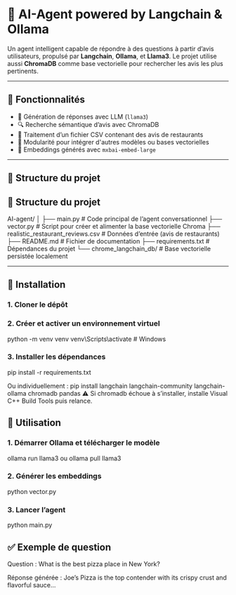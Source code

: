 # 🧠 AI-Agent powered by Langchain & Ollama

Un agent intelligent capable de répondre à des questions à partir d’avis utilisateurs, propulsé par **Langchain**, **Ollama**, et **Llama3**. Le projet utilise aussi **ChromaDB** comme base vectorielle pour rechercher les avis les plus pertinents.

---

## 🚀 Fonctionnalités

- 🤖 Génération de réponses avec LLM (`llama3`)
- 🔍 Recherche sémantique d’avis avec ChromaDB
- 📄 Traitement d’un fichier CSV contenant des avis de restaurants
- 🧩 Modularité pour intégrer d'autres modèles ou bases vectorielles
- 🧠 Embeddings générés avec `mxbai-embed-large`

---

## 📁 Structure du projet

## 📁 Structure du projet

AI-agent/
│
├── main.py                       # Code principal de l’agent conversationnel
├── vector.py                     # Script pour créer et alimenter la base vectorielle Chroma
├── realistic_restaurant_reviews.csv  # Données d’entrée (avis de restaurants)
├── README.md                     # Fichier de documentation
├── requirements.txt              # Dépendances du projet
└── chrome_langchain_db/          # Base vectorielle persistée localement

---

## 🔧 Installation

### 1. Cloner le dépôt

### 2. Créer et activer un environnement virtuel
python -m venv venv
venv\Scripts\activate  # Windows

### 3. Installer les dépendances
pip install -r requirements.txt

Ou individuellement : pip install langchain langchain-community langchain-ollama chromadb pandas
⚠️ Si chromadb échoue à s’installer, installe Visual C++ Build Tools puis relance.

## 🧠 Utilisation
### 1. Démarrer Ollama et télécharger le modèle
ollama run llama3
ou
ollama pull llama3

### 2. Générer les embeddings
python vector.py

### 3. Lancer l’agent
python main.py


## ✅ Exemple de question
Question : What is the best pizza place in New York?

Réponse générée : Joe’s Pizza is the top contender with its crispy crust and flavorful sauce...
